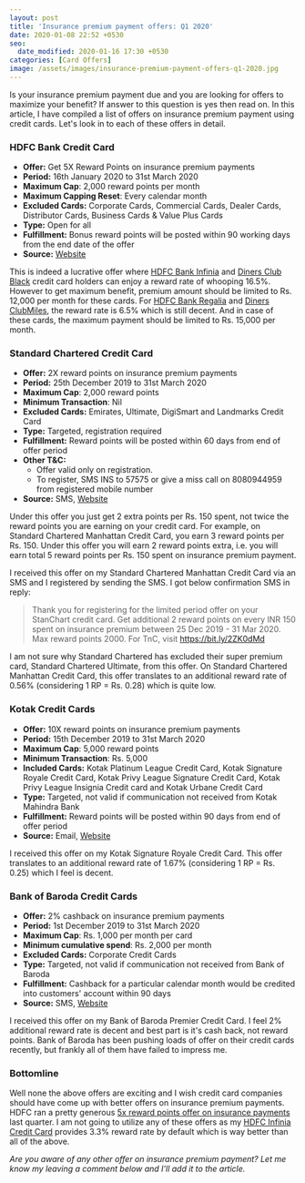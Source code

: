 ```yaml
---
layout: post
title: 'Insurance premium payment offers: Q1 2020'
date: 2020-01-08 22:52 +0530
seo:
  date_modified: 2020-01-16 17:30 +0530
categories: [Card Offers]
image: /assets/images/insurance-premium-payment-offers-q1-2020.jpg
---
```


Is your insurance premium payment due and you are looking for offers to maximize your benefit? If answer to this question is yes then read on. In this article, I have compiled a list of offers on insurance premium payment using credit cards. Let's look in to each of these offers in detail.

### HDFC Bank Credit Card

- **Offer:** Get 5X Reward Points on insurance premium payments
- **Period:** 16th January 2020 to 31st March 2020
- **Maximum Cap**: 2,000 reward points per month
- **Maximum Capping Reset**: Every calendar month
- **Excluded Cards:** Corporate Cards, Commercial Cards, Dealer Cards, Distributor Cards, Business Cards & Value Plus Cards
- **Type:** Open for all
- **Fulfillment:** Bonus reward points will be posted within 90 working days from the end date of the offer
- **Source:** [Website](https://offers.smartbuy.hdfcbank.com/offer_details/13771)

This is indeed a lucrative offer where [HDFC Bank Infinia](/hdfc-bank-infinia-credit-card-review/) and [Diners Club Black](/hdfc-diners-club-black-credit-card-review/) credit card holders can enjoy a reward rate of whooping 16.5%. However to get maximum benefit, premium amount should be limited to Rs. 12,000 per month for these cards. For [HDFC Bank Regalia](/hdfc-bank-regalia-credit-card-review/) and [Diners ClubMiles](/hdfc-diners-club-clubmiles-credit-card-review/), the reward rate is 6.5% which is still decent. And in case of these cards, the maximum payment should be limited to Rs. 15,000 per month.

### Standard Chartered Credit Card

- **Offer:** 2X reward points on insurance premium payments
- **Period:** 25th December 2019 to 31st March 2020
- **Maximum Cap**: 2,000 reward points
- **Minimum Transaction**: Nil
- **Excluded Cards:** Emirates, Ultimate, DigiSmart and Landmarks Credit Card
- **Type:** Targeted, registration required
- **Fulfillment:** Reward points will be posted within 60 days from end of offer period
- **Other T&C:**
  - Offer valid only on registration.
  - To register, SMS INS to 57575 or give a miss call on 8080944959 from registered mobile number
- **Source:** SMS, [Website](https://av.sc.com/in/content/docs/ins-2xtnc-revjan20.pdf)

Under this offer you just get 2 extra points per Rs. 150 spent, not twice the reward points you are earning on your credit card. For example, on Standard Chartered Manhattan Credit Card, you earn 3 reward points per Rs. 150. Under this offer you will earn 2 reward points extra, i.e. you will earn total 5 reward points per Rs. 150 spent on insurance premium payment.

I received this offer on my Standard Chartered Manhattan Credit Card via an SMS and I registered by sending the SMS. I got below confirmation SMS in reply:

> Thank you for registering for the limited period offer on your StanChart credit card. Get additional 2 reward points on every INR 150 spent on insurance premium between 25 Dec 2019 - 31 Mar 2020. Max reward points 2000. For TnC, visit https://bit.ly/2ZK0dMd

I am not sure why Standard Chartered has excluded their super premium card, Standard Chartered Ultimate, from this offer. On Standard Chartered Manhattan Credit Card, this offer translates to an additional reward rate of 0.56% (considering 1 RP = Rs. 0.28) which is quite low.

### Kotak Credit Cards

- **Offer:** 10X reward points on insurance premium payments
- **Period:** 15th December 2019 to 31st March 2020
- **Maximum Cap**: 5,000 reward points
- **Minimum Transaction**: Rs. 5,000
- **Included Cards:** Kotak Platinum League Credit Card, Kotak Signature Royale Credit Card, Kotak Privy League Signature Credit Card, Kotak Privy League Insignia Credit card and Kotak Urbane Credit Card
- **Type:** Targeted, not valid if communication not received from Kotak Mahindra Bank
- **Fulfillment:** Reward points will be posted within 90 days from end of offer period
- **Source:** Email, [Website](https://www.kotak.com/en/offers/offer-details/1234517819/10x-reward-points-on-all-insurance-premium-payments.html)

I received this offer on my Kotak Signature Royale Credit Card. This offer translates to an additional reward rate of 1.67% (considering 1 RP = Rs. 0.25) which I feel is decent.

### Bank of Baroda Credit Cards

- **Offer:** 2% cashback on insurance premium payments
- **Period:** 1st December 2019 to 31st March 2020
- **Maximum Cap**: Rs. 1,000 per month per card
- **Minimum cumulative spend**: Rs. 2,000 per month
- **Excluded Cards:** Corporate Credit Cards
- **Type:** Targeted, not valid if communication not received from Bank of Baroda
- **Fulfillment:** Cashback for a particular calendar month would be credited into customers' account within 90 days
- **Source:** SMS, [Website](https://www.bobfinancial.com/documents/Insurance-Campaign-2019-2020-TC-Final.pdf)

I received this offer on my Bank of Baroda Premier Credit Card. I feel 2% additional reward rate is decent and best part is it's cash back, not reward points. Bank of Baroda has been pushing loads of offer on their credit cards recently, but frankly all of them have failed to impress me.

### Bottomline

Well none the above offers are exciting and I wish credit card companies should have come up with better offers on insurance premium payments. HDFC ran a pretty generous [5x reward points offer on insurance payments](/5x-rewards-on-insurance-payment-using-hdfc-bank-credit-cards/) last quarter. I am not going to utilize any of these offers as my [HDFC Infinia Credit Card](/hdfc-bank-infinia-credit-card-review/) provides 3.3% reward rate by default which is way better than all of the above.

_Are you aware of any other offer on insurance premium payment? Let me know my leaving a comment below and I'll add it to the article._
